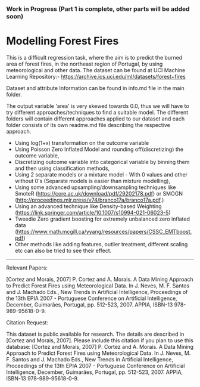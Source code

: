 ### Work in Progress (Part 1 is complete, other parts will be added soon) ###

<h1> Modelling Forest Fires </h1>

This is a difficult regression task, where the aim is to predict the burned area of forest fires, in the northeast region of Portugal, by using meteorological and other data. 
The dataset can be found at UCI Machine Learning Repository:-
https://archive.ics.uci.edu/ml/datasets/forest+fires

Dataset and attribute Information can be found in info.md file in the main folder.


The output variable 'area' is very skewed towards 0.0, thus we will have to try different approaches/techniques to find a suitable model. The different folders will contain different approaches applied to our dataset and each folder consists of its own readme.md file describing the respective approach.

* Using log(1+x) transformation on the outcome variable
* Using Poisson Zero Inflated Model and rounding off(discretizing) the outcome variable, 
* Discretizing outcome variable into categorical variable by binning them and then using classification methods, 
* Using 2 separate models or a mixture model - With 0 values and other without 0's (Separate models is easier than mixture modelling), 
* Using some advanced upsampling/downsampling techniques like SmoteR (https://core.ac.uk/download/pdf/29202178.pdf) or SMOGN (http://proceedings.mlr.press/v74/branco17a/branco17a.pdf.)
* Using an advanced technique like Density-based Weighting (https://link.springer.com/article/10.1007/s10994-021-06023-5)
* Tweedie Zero gradient boosting for extremely unbalanced zero inflated data (https://www.math.mcgill.ca/yyang/resources/papers/CSSC_EMTboost.pdf)
* Other methods like adding features, outlier treatment, different scaling etc can also be tried to see their effect.

---------------------------------------------------

Relevant Papers:

[Cortez and Morais, 2007] P. Cortez and A. Morais. A Data Mining Approach to Predict Forest Fires using Meteorological Data. In J. Neves, M. F. Santos and J. Machado Eds., New Trends in Artificial Intelligence, Proceedings of the 13th EPIA 2007 - Portuguese Conference on Artificial Intelligence, December, Guimarães, Portugal, pp. 512-523, 2007. APPIA, ISBN-13 978-989-95618-0-9.


Citation Request:

This dataset is public available for research. The details are described in [Cortez and Morais, 2007].
Please include this citation if you plan to use this database:
[Cortez and Morais, 2007] P. Cortez and A. Morais. A Data Mining Approach to Predict Forest Fires using Meteorological Data. In J. Neves, M. F. Santos and J. Machado Eds., New Trends in Artificial Intelligence, Proceedings of the 13th EPIA 2007 - Portuguese Conference on Artificial Intelligence, December, Guimarães, Portugal, pp. 512-523, 2007. APPIA, ISBN-13 978-989-95618-0-9.
